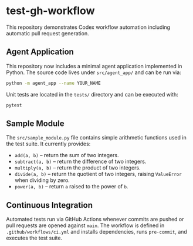 # test-gh-workflow

This repository demonstrates Codex workflow automation including automatic pull request generation.


## Agent Application

This repository now includes a minimal agent application implemented in Python.
The source code lives under `src/agent_app/` and can be run via:

```bash
python -m agent_app --name YOUR_NAME
```

Unit tests are located in the `tests/` directory and can be executed with:

```bash
pytest
```

## Sample Module

The `src/sample_module.py` file contains simple arithmetic functions used in the
test suite. It currently provides:

* `add(a, b)` – return the sum of two integers.
* `subtract(a, b)` – return the difference of two integers.
* `multiply(a, b)` – return the product of two integers.
* `divide(a, b)` – return the quotient of two integers, raising ``ValueError`` when dividing by zero.
* `power(a, b)` – return ``a`` raised to the power of ``b``.

## Continuous Integration

Automated tests run via GitHub Actions whenever commits are pushed or pull requests are opened against `main`. The workflow is defined in `.github/workflows/ci.yml` and installs dependencies, runs `pre-commit`, and executes the test suite.
